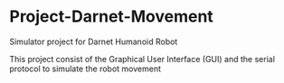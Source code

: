 # Project-Darnet-Movement
Simulator project for Darnet Humanoid Robot

This project consist of the Graphical User Interface (GUI) and the serial protocol to simulate the robot movement
